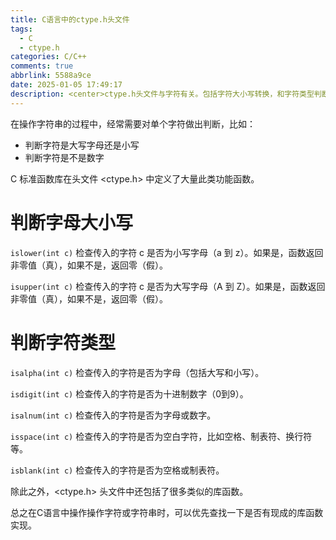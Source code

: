 ```yaml
---
title: C语言中的ctype.h头文件
tags:
  - C
  - ctype.h
categories: C/C++
comments: true
abbrlink: 5588a9ce
date: 2025-01-05 17:49:17
description: <center>ctype.h头文件与字符有关。包括字符大小写转换，和字符类型判断。</center>
---
```



在操作字符串的过程中，经常需要对单个字符做出判断，比如：

- 判断字符是大写字母还是小写
- 判断字符是不是数字


C 标准函数库在头文件 <ctype.h> 中定义了大量此类功能函数。

<!--more1-->

# 判断字母大小写

```islower(int c)``` 检查传入的字符 c 是否为小写字母（a 到 z）。如果是，函数返回非零值（真），如果不是，返回零（假）。

```isupper(int c)``` 检查传入的字符 c 是否为大写字母（A 到 Z）。如果是，函数返回非零值（真），如果不是，返回零（假）。

# 判断字符类型

```isalpha(int c)``` 检查传入的字符是否为字母（包括大写和小写）。

```isdigit(int c)``` 检查传入的字符是否为十进制数字（0到9）。

```isalnum(int c)``` 检查传入的字符是否为字母或数字。

```isspace(int c)``` 检查传入的字符是否为空白字符，比如空格、制表符、换行符等。

```isblank(int c)``` 检查传入的字符是否为空格或制表符。

除此之外，<ctype.h> 头文件中还包括了很多类似的库函数。

总之在C语言中操作操作字符或字符串时，可以优先查找一下是否有现成的库函数实现。